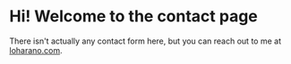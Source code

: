 # Hi! Welcome to the contact page

There isn't actually any contact form here, but you can
reach out to me at [loharano.com](mailto:contact@loharano.com).
